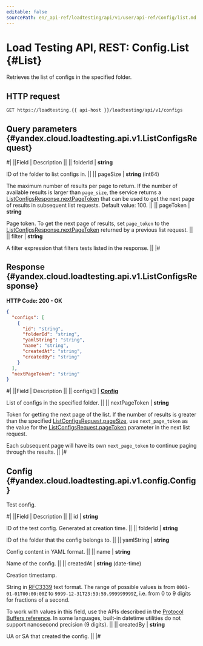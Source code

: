 ```yaml
---
editable: false
sourcePath: en/_api-ref/loadtesting/api/v1/user/api-ref/Config/list.md
---
```


# Load Testing API, REST: Config.List {#List}

Retrieves the list of configs in the specified folder.

## HTTP request

```
GET https://loadtesting.{{ api-host }}/loadtesting/api/v1/configs
```

## Query parameters {#yandex.cloud.loadtesting.api.v1.ListConfigsRequest}

#|
||Field | Description ||
|| folderId | **string**

ID of the folder to list configs in. ||
|| pageSize | **string** (int64)

The maximum number of results per page to return. If the number of available
results is larger than `page_size`, the service returns a [ListConfigsResponse.nextPageToken](#yandex.cloud.loadtesting.api.v1.ListConfigsResponse)
that can be used to get the next page of results in subsequent list requests.
Default value: 100. ||
|| pageToken | **string**

Page token. To get the next page of results, set `page_token` to the
[ListConfigsResponse.nextPageToken](#yandex.cloud.loadtesting.api.v1.ListConfigsResponse) returned by a previous list request. ||
|| filter | **string**

A filter expression that filters tests listed in the response. ||
|#

## Response {#yandex.cloud.loadtesting.api.v1.ListConfigsResponse}

**HTTP Code: 200 - OK**

```json
{
  "configs": [
    {
      "id": "string",
      "folderId": "string",
      "yamlString": "string",
      "name": "string",
      "createdAt": "string",
      "createdBy": "string"
    }
  ],
  "nextPageToken": "string"
}
```

#|
||Field | Description ||
|| configs[] | **[Config](#yandex.cloud.loadtesting.api.v1.config.Config)**

List of configs in the specified folder. ||
|| nextPageToken | **string**

Token for getting the next page of the list. If the number of results is greater than
the specified [ListConfigsRequest.pageSize](#yandex.cloud.loadtesting.api.v1.ListConfigsRequest), use `next_page_token` as the value
for the [ListConfigsRequest.pageToken](#yandex.cloud.loadtesting.api.v1.ListConfigsRequest) parameter in the next list request.

Each subsequent page will have its own `next_page_token` to continue paging through the results. ||
|#

## Config {#yandex.cloud.loadtesting.api.v1.config.Config}

Test config.

#|
||Field | Description ||
|| id | **string**

ID of the test config. Generated at creation time. ||
|| folderId | **string**

ID of the folder that the config belongs to. ||
|| yamlString | **string**

Config content in YAML format. ||
|| name | **string**

Name of the config. ||
|| createdAt | **string** (date-time)

Creation timestamp.

String in [RFC3339](https://www.ietf.org/rfc/rfc3339.txt) text format. The range of possible values is from
`0001-01-01T00:00:00Z` to `9999-12-31T23:59:59.999999999Z`, i.e. from 0 to 9 digits for fractions of a second.

To work with values in this field, use the APIs described in the
[Protocol Buffers reference](https://developers.google.com/protocol-buffers/docs/reference/overview).
In some languages, built-in datetime utilities do not support nanosecond precision (9 digits). ||
|| createdBy | **string**

UA or SA that created the config. ||
|#